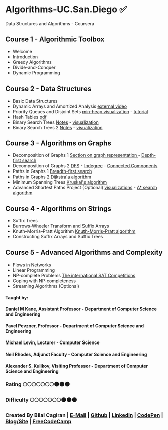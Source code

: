 # Algorithms-UC.San.Diego :white_check_mark:
Data Structures and Algorithms - Coursera

## Course 1 - Algorithmic Toolbox
* Welcome
* Introduction
* Greedy Algorithms
* Divide-and-Conquer
* Dynamic Programming

## Course 2 - Data Structures
* Basic Data Structures
* Dynamic Arrays and Amortized Analysis [external video](https://www.youtube.com/watch?v=U5XKyIVy2Vc)
* Priority Queues and Disjoint Sets [min-heap visualization](http://www.cs.usfca.edu/~galles/visualization/Heap.html) - [tutorial](https://www.topcoder.com/community/data-science/data-science-tutorials/disjoint-set-data-structures/)
* Hash Tables [pdf](https://www.cs.cmu.edu/~dga/15-744/S07/lectures/16-dht.pdf)
* Binary Search Trees [Notes](http://www.cs.yale.edu/homes/aspnes/classes/223/notes.pdf) - [visualization](https://www.cs.usfca.edu/~galles/visualization/AVLtree.html)
* Binary Search Trees 2 [Notes](http://www.cs.yale.edu/homes/aspnes/classes/223/notes.pdf) - [visualization](http://www.cs.usfca.edu/~galles/visualization/SplayTree.html)

## Course 3 - Algorithms on Graphs
* Decomposition of Graphs 1 [Section on graph representation ](https://www.khanacademy.org/computing/computer-science/algorithms/graph-representation/a/describing-graphs) - [Depth-first search](http://www.cs.usfca.edu/~galles/visualization/DFS.html)
* Decomposition of Graphs 2 [DFS](http://www.cs.usfca.edu/~galles/visualization/TopoSortDFS.html) - [Indegree](http://www.cs.usfca.edu/~galles/visualization/TopoSortIndegree.html) - [Connected Components](http://www.cs.usfca.edu/~galles/visualization/ConnectedComponent.html)
* Paths in Graphs 1 [Breadth-first search ](http://www.cs.usfca.edu/~galles/visualization/BFS.html)
* Paths in Graphs 2 [Dijkstra'a algorithm ](http://www.cs.usfca.edu/~galles/visualization/Dijkstra.html)
* Minimum Spanning Trees [Kruskal's algorithm](http://www.cs.usfca.edu/~galles/visualization/Kruskal.html)
* Advanced Shortest Paths Project (Optional) [visualizations](https://www.youtube.com/watch?v=DINCL5cd_w0) - [A* search algorithm ](https://en.wikipedia.org/wiki/A*_search_algorithm)

## Course 4 - Algorithms on Strings
* Suffix Trees
* Burrows-Wheeler Transform and Suffix Arrays
* Knuth–Morris–Pratt Algorithm [Knuth-Morris-Pratt algorithm](http://algo-visualizer.jasonpark.me/#path=string/knuth_morris_pratt/substring_search)
* Constructing Suffix Arrays and Suffix Trees

## Course 5 - Advanced Algorithms and Complexity
* Flows in Networks
* Linear Programming
* NP-complete Problems [The international SAT Competitions](http://satcompetition.org/)
* Coping with NP-completeness
* Streaming Algorithms (Optional)

#### Taught by:
#### Daniel M Kane, Assistant Professor - Department of Computer Science and Engineering
#### Pavel Pevzner, Professor - Department of Computer Science and Engineering 
#### Michael Levin, Lecturer - Computer Science
#### Neil Rhodes, Adjunct Faculty - Computer Science and Engineering
#### Alexander S. Kulikov, Visiting Professor - Department of Computer Science and Engineering

### Rating :full_moon::full_moon::full_moon::full_moon::full_moon::full_moon::full_moon::new_moon::new_moon::new_moon:
### Difficulty :full_moon::full_moon::full_moon::full_moon::full_moon::full_moon::full_moon::new_moon::new_moon::new_moon:

### Created By Bilal Cagiran | [E-Mail](mailto:bcagiran@hotmail.com) | [Github](https://github.com/extwiii/) | [LinkedIn](https://linkedin.com/in/bilalcagiran) | [CodePen](http://codepen.io/extwiii/) | [Blog/Site](http://bilalcagiran.com) | [FreeCodeCamp](https://www.freecodecamp.com/extwiii) 
